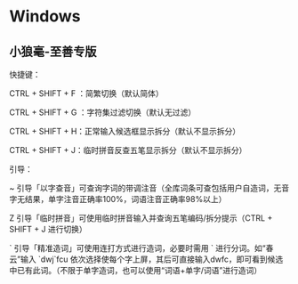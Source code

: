 # Windows

##  小狼毫-至善专版

快捷键：

CTRL + SHIFT + F ：简繁切换（默认简体）

CTRL + SHIFT + G ：字符集过滤切换（默认无过滤）

CTRL + SHIFT + H：正常输入候选框显示拆分（默认不显示拆分）

CTRL + SHIFT + J：临时拼音反查五笔显示拆分（默认不显示拆分）



引导：

~ 引导「以字查音」可查询字词的带调注音（全库词条可查包括用户自造词，无音字无结果，单字注音正确率100%，词语注音正确率98%以上）

Z 引导「临时拼音」可使用临时拼音输入并查询五笔编码/拆分提示（CTRL + SHIFT + J 进行切换）

\`  引导「精准造词」可使用连打方式进行造词，必要时需用 \` 进行分词。如“春云”输入 \`dwj\`fcu 依次选择使每个字上屏，其后可直接输入dwfc，即可看到候选中已有此词。（不限于单字造词，也可以使用“词语+单字/词语”进行造词）